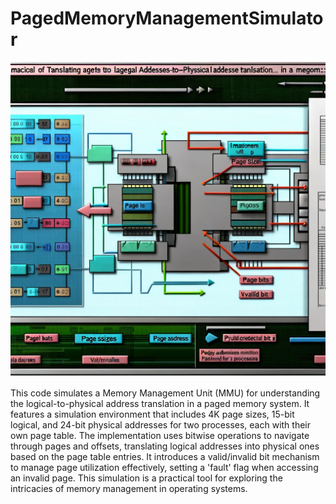 # PagedMemoryManagementSimulator

![Alt text](image.png)

This code simulates a Memory Management Unit (MMU) for understanding the logical-to-physical address translation in a paged memory system. It features a simulation environment that includes 4K page sizes, 15-bit logical, and 24-bit physical addresses for two processes, each with their own page table. The implementation uses bitwise operations to navigate through pages and offsets, translating logical addresses into physical ones based on the page table entries. It introduces a valid/invalid bit mechanism to manage page utilization effectively, setting a 'fault' flag when accessing an invalid page. This simulation is a practical tool for exploring the intricacies of memory management in operating systems.
